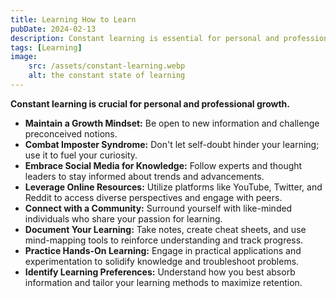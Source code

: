 ```yaml
---
title: Learning How to Learn
pubDate: 2024-02-13 
description: Constant learning is essential for personal and professional growth, and it should be a continuous journey of embracing new information with an open mind and leveraging resources.
tags: [Learning]
image:
    src: /assets/constant-learning.webp
    alt: the constant state of learning
---
```


**Constant learning is crucial for personal and professional growth.**

* **Maintain a Growth Mindset:** Be open to new information and challenge preconceived notions.
* **Combat Imposter Syndrome:** Don't let self-doubt hinder your learning; use it to fuel your curiosity.
* **Embrace Social Media for Knowledge:** Follow experts and thought leaders to stay informed about trends and advancements.
* **Leverage Online Resources:** Utilize platforms like YouTube, Twitter, and Reddit to access diverse perspectives and engage with peers.
* **Connect with a Community:** Surround yourself with like-minded individuals who share your passion for learning.
* **Document Your Learning:** Take notes, create cheat sheets, and use mind-mapping tools to reinforce understanding and track progress.
* **Practice Hands-On Learning:** Engage in practical applications and experimentation to solidify knowledge and troubleshoot problems.
* **Identify Learning Preferences:** Understand how you best absorb information and tailor your learning methods to maximize retention.
